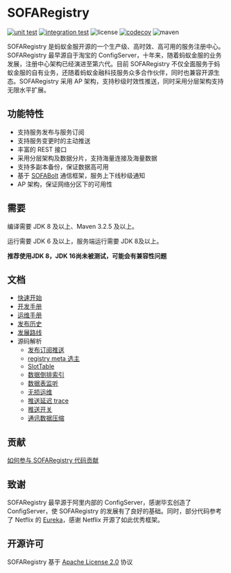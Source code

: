 # SOFARegistry

[![unit test](https://github.com/sofastack/sofa-registry/actions/workflows/unit-test.yml/badge.svg)](https://github.com/sofastack/sofa-registry/actions/workflows/unit-test.yml)
[![integration test](https://github.com/sofastack/sofa-registry/actions/workflows/integration-test.yml/badge.svg)](https://github.com/sofastack/sofa-registry/actions/workflows/integration-test.yml)
![license](https://img.shields.io/badge/license-Apache--2.0-green.svg)
[![codecov](https://codecov.io/gh/sofastack/sofa-registry/branch/master/graph/badge.svg?token=K6x7h4Uxkn)](https://codecov.io/gh/sofastack/sofa-registry)
![maven](https://img.shields.io/github/release/sofastack/sofa-registry.svg)

SOFARegistry 是蚂蚁金服开源的一个生产级、高时效、高可用的服务注册中心。SOFARegistry 最早源自于淘宝的 ConfigServer，十年来，随着蚂蚁金服的业务发展，注册中心架构已经演进至第六代。目前 SOFARegistry 不仅全面服务于蚂蚁金服的自有业务，还随着蚂蚁金融科技服务众多合作伙伴，同时也兼容开源生态。SOFARegistry 采用 AP 架构，支持秒级时效性推送，同时采用分层架构支持无限水平扩展。

## 功能特性 

- 支持服务发布与服务订阅
- 支持服务变更时的主动推送
- 丰富的 REST 接口
- 采用分层架构及数据分片，支持海量连接及海量数据
- 支持多副本备份，保证数据高可用
- 基于 [SOFABolt](https://github.com/alipay/sofa-bolt) 通信框架，服务上下线秒级通知
- AP 架构，保证网络分区下的可用性


## 需要

编译需要 JDK 8 及以上、Maven 3.2.5 及以上。

运行需要 JDK 6 及以上，服务端运行需要 JDK 8及以上。

**推荐使用JDK 8，JDK 16尚未被测试，可能会有兼容性问题**

## 文档

- [快速开始](https://www.sofastack.tech/sofa-registry/docs/Server-QuickStart)
- [开发手册](https://www.sofastack.tech/sofa-registry/docs/JAVA-SDK)
- [运维手册](https://www.sofastack.tech/sofa-registry/docs/Deployment)
- [发布历史](https://www.sofastack.tech/sofa-registry/docs/ReleaseNotes)
- [发展路线](https://www.sofastack.tech/sofa-registry/docs/RoadMap)
- 源码解析
   - [发布订阅推送](https://www.sofastack.tech/projects/sofa-registry/code-analyze/code-analyze-publish-subscription-push/)
   - [registry meta 选主](https://www.sofastack.tech/projects/sofa-registry/code-analyze/code-analyze-registry-meta/)
   - [SlotTable](https://www.sofastack.tech/projects/sofa-registry/code-analyze/code-analyze-slottable/)
   - [数据倒排索引](https://www.sofastack.tech/projects/sofa-registry/code-analyze/code-analyze-data-inverted-index/)
   - [数据表监听](https://www.sofastack.tech/projects/sofa-registry/code-analyze/code-analyza-data-table-listening/)
   - [无损运维](https://www.sofastack.tech/projects/sofa-registry/code-analyze/code-analyze-non-destructive-o-and-m/)
   - [推送延迟 trace](https://www.sofastack.tech/projects/sofa-registry/code-analyze/code-analyze-push-delay-trace/)
   - [推送开关](https://www.sofastack.tech/projects/sofa-registry/code-analyze/code-analyze-push-switch/)
   - [通讯数据压缩](https://www.sofastack.tech/projects/sofa-registry/code-analyze/code-analyze-communication-data-compression/)
## 贡献

[如何参与 SOFARegistry 代码贡献](https://www.sofastack.tech/sofa-registry/docs/Contributing)


## 致谢

SOFARegistry 最早源于阿里内部的 ConfigServer，感谢毕玄创造了 ConfigServer，使 SOFARegistry 的发展有了良好的基础。同时，部分代码参考了 Netflix 的 [Eureka](https://github.com/Netflix/eureka)，感谢 Netflix 开源了如此优秀框架。

## 开源许可

SOFARegistry 基于 [Apache License 2.0](https://github.com/sofastack/sofa-registry/blob/master/LICENSE) 协议
